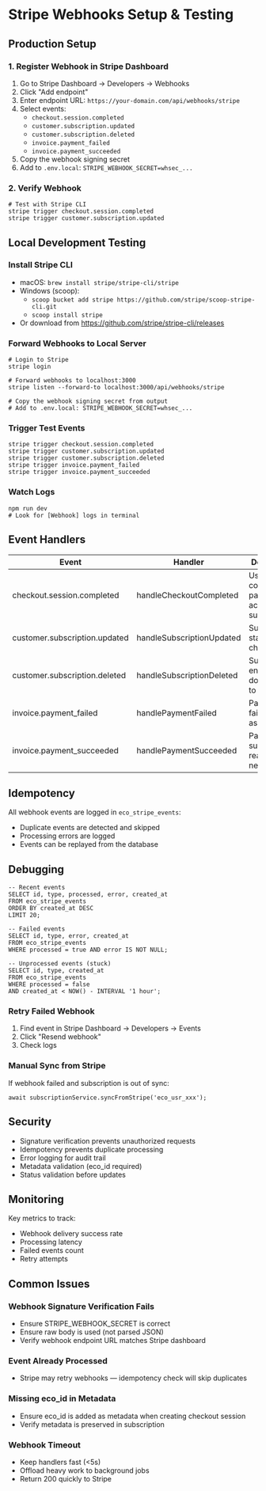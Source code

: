 # Stripe Webhooks Setup & Testing

## Production Setup

### 1. Register Webhook in Stripe Dashboard

1. Go to Stripe Dashboard → Developers → Webhooks
2. Click "Add endpoint"
3. Enter endpoint URL: `https://your-domain.com/api/webhooks/stripe`
4. Select events:
   - `checkout.session.completed`
   - `customer.subscription.updated`
   - `customer.subscription.deleted`
   - `invoice.payment_failed`
   - `invoice.payment_succeeded`
5. Copy the webhook signing secret
6. Add to `.env.local`: `STRIPE_WEBHOOK_SECRET=whsec_...`

### 2. Verify Webhook

```
# Test with Stripe CLI
stripe trigger checkout.session.completed
stripe trigger customer.subscription.updated
```

## Local Development Testing

### Install Stripe CLI

- macOS: `brew install stripe/stripe-cli/stripe`
- Windows (scoop):
  - `scoop bucket add stripe https://github.com/stripe/scoop-stripe-cli.git`
  - `scoop install stripe`
- Or download from https://github.com/stripe/stripe-cli/releases

### Forward Webhooks to Local Server

```
# Login to Stripe
stripe login

# Forward webhooks to localhost:3000
stripe listen --forward-to localhost:3000/api/webhooks/stripe

# Copy the webhook signing secret from output
# Add to .env.local: STRIPE_WEBHOOK_SECRET=whsec_...
```

### Trigger Test Events

```
stripe trigger checkout.session.completed
stripe trigger customer.subscription.updated
stripe trigger customer.subscription.deleted
stripe trigger invoice.payment_failed
stripe trigger invoice.payment_succeeded
```

### Watch Logs

```
npm run dev
# Look for [Webhook] logs in terminal
```

## Event Handlers

| Event                         | Handler                   | Description                                   |
|------------------------------|---------------------------|-----------------------------------------------|
| checkout.session.completed    | handleCheckoutCompleted   | User completed payment, activate subscription |
| customer.subscription.updated | handleSubscriptionUpdated | Subscription status/period changed            |
| customer.subscription.deleted | handleSubscriptionDeleted | Subscription ended, downgrade to free         |
| invoice.payment_failed        | handlePaymentFailed       | Payment failed, mark as past_due              |
| invoice.payment_succeeded     | handlePaymentSucceeded    | Payment succeeded, reactivate if needed       |

## Idempotency

All webhook events are logged in `eco_stripe_events`:
- Duplicate events are detected and skipped
- Processing errors are logged
- Events can be replayed from the database

## Debugging

```
-- Recent events
SELECT id, type, processed, error, created_at
FROM eco_stripe_events
ORDER BY created_at DESC
LIMIT 20;

-- Failed events
SELECT id, type, error, created_at
FROM eco_stripe_events
WHERE processed = true AND error IS NOT NULL;

-- Unprocessed events (stuck)
SELECT id, type, created_at
FROM eco_stripe_events
WHERE processed = false
AND created_at < NOW() - INTERVAL '1 hour';
```

### Retry Failed Webhook

1. Find event in Stripe Dashboard → Developers → Events
2. Click "Resend webhook"
3. Check logs

### Manual Sync from Stripe

If webhook failed and subscription is out of sync:

```
await subscriptionService.syncFromStripe('eco_usr_xxx');
```

## Security

- Signature verification prevents unauthorized requests
- Idempotency prevents duplicate processing
- Error logging for audit trail
- Metadata validation (eco_id required)
- Status validation before updates

## Monitoring

Key metrics to track:
- Webhook delivery success rate
- Processing latency
- Failed events count
- Retry attempts

## Common Issues

### Webhook Signature Verification Fails

- Ensure STRIPE_WEBHOOK_SECRET is correct
- Ensure raw body is used (not parsed JSON)
- Verify webhook endpoint URL matches Stripe dashboard

### Event Already Processed

- Stripe may retry webhooks — idempotency check will skip duplicates

### Missing eco_id in Metadata

- Ensure eco_id is added as metadata when creating checkout session
- Verify metadata is preserved in subscription

### Webhook Timeout

- Keep handlers fast (<5s)
- Offload heavy work to background jobs
- Return 200 quickly to Stripe
